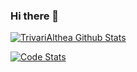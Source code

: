 ### Hi there 👋

<a href="https://shattereddisk.github.io/rickroll/rickroll.mp4"><img align="left " alt="TrivariAlthea Github Stats" src="https://github-readme-stats.vercel.app/api?username=trivarialthea&show_icons=true&title_color=fff&icon_color=3FB950&text_color=9f9f9f&bg_color=151515&count_private=true" /></a>

<a href="https://shattereddisk.github.io/rickroll/rickroll.mp4"><img align="left " alt="Code Stats" src="https://github-readme-stats.vercel.app/api/top-langs/?username=trivarialthea&layout=compact&title_color=fff&icon_color=3FB950&text_color=9f9f9f&bg_color=151515&count_private=true" /></a>

<!--
**SkyCZ/SkyCZ** is a ✨ _special_ ✨ repository because its `README.md` (this file) appears on your GitHub profile.

Here are some ideas to get you started:

- 🔭 I’m currently working on ...
- 🌱 I’m currently learning ...
- 👯 I’m looking to collaborate on ...
- 🤔 I’m looking for help with ...
- 💬 Ask me about ...
- 📫 How to reach me: ...
- 😄 Pronouns: ...
- ⚡ Fun fact: ...
-->
